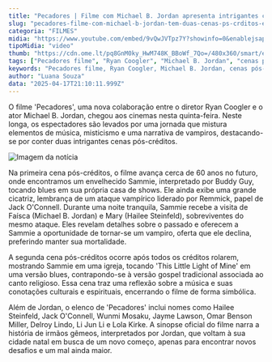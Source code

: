 ```yaml
---
title: "Pecadores | Filme com Michael B. Jordan apresenta intrigantes cenas pós-créditos"
slug: "pecadores-filme-com-michael-b-jordan-tem-duas-cenas-ps-crditos-entenda"
categoria: "FILMES"
midia: "https://www.youtube.com/embed/9vQwJVTpz7Y?showinfo=0&enablejsapi=1"
tipoMidia: "video"
thumb: "https://cdn.ome.lt/pq8GnM0ky_HwM748K_BBoWf_7Qo=/480x360/smart/extras/conteudos/Design_sem_nome_5_TKh0F2B.jpg"
tags: ["Pecadores filme", "Ryan Coogler", "Michael B. Jordan", "cenas pós-créditos", "cinema", "vampiros"]
keywords: "Pecadores filme, Ryan Coogler, Michael B. Jordan, cenas pós-créditos, cinema, vampiros"
author: "Luana Souza"
data: "2025-04-17T21:10:11.999Z"
---
```


O filme 'Pecadores', uma nova colaboração entre o diretor Ryan Coogler e o ator Michael B. Jordan, chegou aos cinemas nesta quinta-feira. Neste longa, os espectadores são levados por uma jornada que mistura elementos de música, misticismo e uma narrativa de vampiros, destacando-se por conter duas intrigantes cenas pós-créditos.

![Imagem da notícia](https://cdn.ome.lt/5xl8LvRNBS86IhevDIOWTf4kctU=/fit-in/837x500/smart/uploads/conteudo/fotos/Design_sem_nome_6_pWIpVtp.jpg)

Na primeira cena pós-créditos, o filme avança cerca de 60 anos no futuro, onde encontramos um envelhecido Sammie, interpretado por Buddy Guy, tocando blues em sua própria casa de shows. Ele ainda exibe uma grande cicatriz, lembrança de um ataque vampírico liderado por Remmick, papel de Jack O'Connell. Durante uma noite tranquila, Sammie recebe a visita de Faísca (Michael B. Jordan) e Mary (Hailee Steinfeld), sobreviventes do mesmo ataque. Eles revelam detalhes sobre o passado e oferecem a Sammie a oportunidade de tornar-se um vampiro, oferta que ele declina, preferindo manter sua mortalidade.

A segunda cena pós-créditos ocorre após todos os créditos rolarem, mostrando Sammie em uma igreja, tocando 'This Little Light of Mine' em uma versão blues, contrapondo-se à versão gospel tradicional associada ao canto religioso. Essa cena traz uma reflexão sobre a música e suas conotações culturais e espirituais, encerrando o filme de forma simbólica.

Além de Jordan, o elenco de 'Pecadores' inclui nomes como Hailee Steinfeld, Jack O'Connell, Wunmi Mosaku, Jayme Lawson, Omar Benson Miller, Delroy Lindo, Li Jun Li e Lola Kirke. A sinopse oficial do filme narra a história de irmãos gêmeos, interpretados por Jordan, que voltam à sua cidade natal em busca de um novo começo, apenas para encontrar novos desafios e um mal ainda maior.
